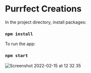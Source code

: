 # Purrfect Creations

In the project directory, install packages: 

### `npm install`

To run the app:

### `npm start`

![Screenshot 2022-02-15 at 12 32 35](https://user-images.githubusercontent.com/5694583/154062828-9680a885-2c2b-4bae-9ff6-c429942c4407.png)
